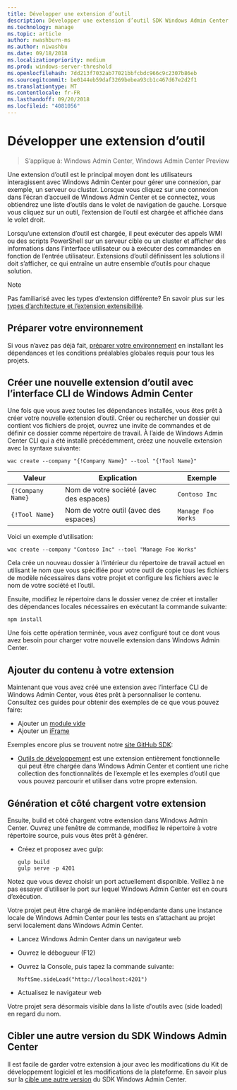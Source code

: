 ```yaml
---
title: Développer une extension d’outil
description: Développer une extension d’outil SDK Windows Admin Center (projet Honolulu)
ms.technology: manage
ms.topic: article
author: nwashburn-ms
ms.author: niwashbu
ms.date: 09/18/2018
ms.localizationpriority: medium
ms.prod: windows-server-threshold
ms.openlocfilehash: 7dd213f7032ab77021bbfcbdc966c9c2307b86eb
ms.sourcegitcommit: be0144eb59daf3269bebea93cb1c467d67e2d2f1
ms.translationtype: MT
ms.contentlocale: fr-FR
ms.lasthandoff: 09/20/2018
ms.locfileid: "4081056"
---
```

# Développer une extension d’outil

>S’applique à: Windows Admin Center, Windows Admin Center Preview

Une extension d’outil est le principal moyen dont les utilisateurs interagissent avec Windows Admin Center pour gérer une connexion, par exemple, un serveur ou cluster. Lorsque vous cliquez sur une connexion dans l’écran d’accueil de Windows Admin Center et se connectez, vous obtiendrez une liste d’outils dans le volet de navigation de gauche. Lorsque vous cliquez sur un outil, l’extension de l’outil est chargée et affichée dans le volet droit.

Lorsqu’une extension d’outil est chargée, il peut exécuter des appels WMI ou des scripts PowerShell sur un serveur cible ou un cluster et afficher des informations dans l’interface utilisateur ou à exécuter des commandes en fonction de l’entrée utilisateur. Extensions d’outil définissent les solutions il doit s’afficher, ce qui entraîne un autre ensemble d’outils pour chaque solution.

> [!NOTE]
> Pas familiarisé avec les types d’extension différente? En savoir plus sur les [types d’architecture et l’extension extensibilité](understand-extensions.md).

## Préparer votre environnement

Si vous n’avez pas déjà fait, [préparer votre environnement](prepare-development-environment.md) en installant les dépendances et les conditions préalables globales requis pour tous les projets.

## Créer une nouvelle extension d’outil avec l’interface CLI de Windows Admin Center ##

Une fois que vous avez toutes les dépendances installés, vous êtes prêt à créer votre nouvelle extension d’outil.  Créer ou rechercher un dossier qui contient vos fichiers de projet, ouvrez une invite de commandes et de définir ce dossier comme répertoire de travail.  À l’aide de Windows Admin Center CLI qui a été installé précédemment, créez une nouvelle extension avec la syntaxe suivante:

```
wac create --company "{!Company Name}" --tool "{!Tool Name}"
```

| Valeur | Explication | Exemple |
| ----- | ----------- | ------- |
| ```{!Company Name}``` | Nom de votre société (avec des espaces) | ```Contoso Inc``` |
| ```{!Tool Name}``` | Nom de votre outil (avec des espaces) | ```Manage Foo Works``` |

Voici un exemple d’utilisation:

```
wac create --company "Contoso Inc" --tool "Manage Foo Works"
```

Cela crée un nouveau dossier à l’intérieur du répertoire de travail actuel en utilisant le nom que vous spécifiée pour votre outil de copie tous les fichiers de modèle nécessaires dans votre projet et configure les fichiers avec le nom de votre société et l’outil.  

Ensuite, modifiez le répertoire dans le dossier venez de créer et installer des dépendances locales nécessaires en exécutant la commande suivante:

```
npm install
```

Une fois cette opération terminée, vous avez configuré tout ce dont vous avez besoin pour charger votre nouvelle extension dans Windows Admin Center. 

## Ajouter du contenu à votre extension

Maintenant que vous avez créé une extension avec l’interface CLI de Windows Admin Center, vous êtes prêt à personnaliser le contenu.  Consultez ces guides pour obtenir des exemples de ce que vous pouvez faire:

- Ajouter un [module vide](guides\add-module.md)
- Ajouter un [iFrame](guides\add-iframe.md)
 
Exemples encore plus se trouvent notre [site GitHub SDK](https://aka.ms/wacsdk):
-  [Outils de développement](https://github.com/Microsoft/windows-admin-center-sdk/tree/master/windows-admin-center-developer-tools) est une extension entièrement fonctionnelle qui peut être chargée dans Windows Admin Center et contient une riche collection des fonctionnalités de l’exemple et les exemples d’outil que vous pouvez parcourir et utiliser dans votre propre extension.

## Génération et côté chargent votre extension

Ensuite, build et côté chargent votre extension dans Windows Admin Center.  Ouvrez une fenêtre de commande, modifiez le répertoire à votre répertoire source, puis vous êtes prêt à générer.

* Créez et proposez avec gulp:

    ```
    gulp build
    gulp serve -p 4201
    ```

Notez que vous devez choisir un port actuellement disponible. Veillez à ne pas essayer d’utiliser le port sur lequel Windows Admin Center est en cours d’exécution.

Votre projet peut être chargé de manière indépendante dans une instance locale de Windows Admin Center pour les tests en s’attachant au projet servi localement dans Windows Admin Center.

* Lancez Windows Admin Center dans un navigateur web
* Ouvrez le débogueur (F12)
* Ouvrez la Console, puis tapez la commande suivante:

    ```
    MsftSme.sideLoad("http://localhost:4201")
    ```

*   Actualisez le navigateur web

Votre projet sera désormais visible dans la liste d'outils avec (side loaded) en regard du nom.

## Cibler une autre version du SDK Windows Admin Center

Il est facile de garder votre extension à jour avec les modifications du Kit de développement logiciel et les modifications de la plateforme.  En savoir plus sur la [cible une autre version](target-sdk-version.md) du SDK Windows Admin Center.